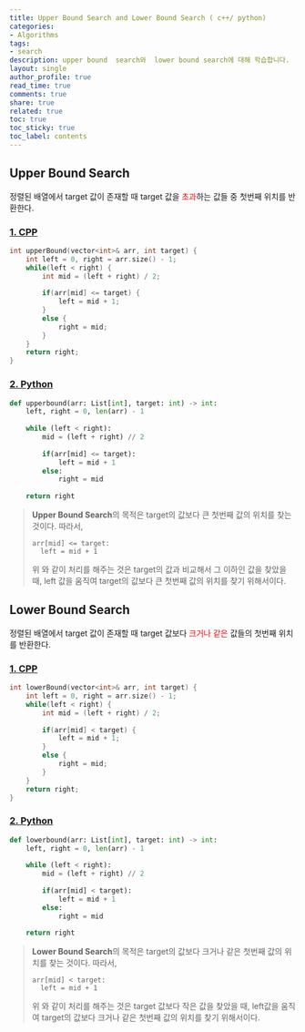```yaml
---
title: Upper Bound Search and Lower Bound Search ( c++/ python)
categories:
- Algorithms
tags:
- search
description: upper bound  search와  lower bound search에 대해 학습합니다.
layout: single
author_profile: true
read_time: true
comments: true
share: true
related: true
toc: true
toc_sticky: true
toc_label: contents
---
```


## Upper  Bound Search
정렬된 배열에서 target 값이 존재할 때 target 값을  <span style="color:red">초과</span>하는 값들 중 첫번째 위치를 반환한다. 
###  [1. CPP](https://github.com/happyBeagle/algorithms/blob/master/algorithms/cpp/upperBoundSearch.cpp)
```cpp
int upperBound(vector<int>& arr, int target) {
	int left = 0, right = arr.size() - 1;
	while(left < right) {
		int mid = (left + right) / 2;
		
		if(arr[mid] <= target) {
			left = mid + 1;
		}
		else {
			right = mid;
		}
	}
	return right;
}
```
### [2. Python](https://github.com/happyBeagle/algorithms/blob/master/algorithms/python/upperBoundSearch.py)
```python
def upperbound(arr: List[int], target: int) -> int:
	left, right = 0, len(arr) - 1
	
	while (left < right):
		mid = (left + right) // 2
						
		if(arr[mid] <= target):
			left = mid + 1
		else:
			right = mid
			
	return right
```

>  **Upper Bound Search**의 목적은 target의 값보다 큰 첫번째 값의 위치를 찾는 것이다. 따라서,
> ```
> arr[mid] <= target:
> 	left = mid + 1
> ```
> 위 와 같이 처리를 해주는 것은 target의 값과 비교해서 그 이하인 값을 찾았을 때,  left 값을 움직여 target의 값보다 큰 첫번째 값의 위치를 찾기 위해서이다.


## Lower Bound Search
정렬된 배열에서 target 값이 존재할 때 target 값보다 <span style="color:red">크거나 같은</span> 값들의 첫번째 위치를 반환한다.
###  [1. CPP](https://github.com/happyBeagle/algorithms/blob/master/algorithms/cpp/lowerBoundSearch.cpp)
```cpp
int lowerBound(vector<int>& arr, int target) {
	int left = 0, right = arr.size() - 1;
	while(left < right) {
		int mid = (left + right) / 2;
		
		if(arr[mid] < target) {
			left = mid + 1;
		}
		else {
			right = mid;
		}
	}
	return right;
}
```
### [2. Python](https://github.com/happyBeagle/algorithms/blob/master/algorithms/python/lowerBoundSearch.py)
```python
def lowerbound(arr: List[int], target: int) -> int:
	left, right = 0, len(arr) - 1
	
	while (left < right):
		mid = (left + right) // 2
						
		if(arr[mid] < target):
			left = mid + 1
		else:
			right = mid
			
	return right
```

>  **Lower Bound Search**의 목적은 target의 값보다 크거나 같은 첫번째 값의 위치를 찾는 것이다. 따라서,
> ```
> arr[mid] < target:
> 	left = mid + 1
> ```
> 위 와 같이 처리를 해주는 것은 target 값보다 작은 값을 찾았을 때, left값을 움직여 target의 값보다 크거나 같은 첫번째 값의 위치를 찾기 위해서이다.
